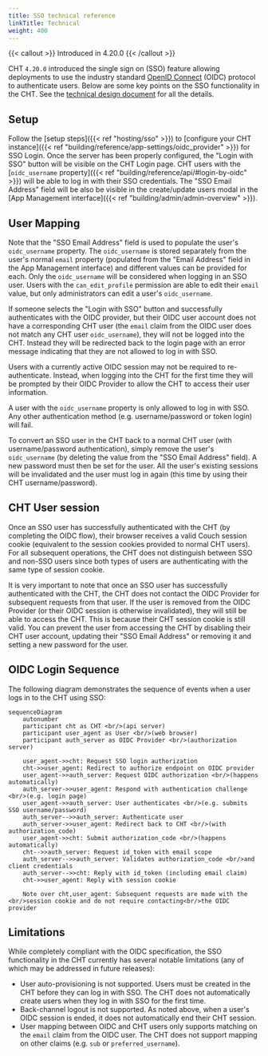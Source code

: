 ```yaml
---
title: SSO technical reference
linkTitle: Technical
weight: 400
---
```


{{< callout >}}
Introduced in 4.20.0
{{< /callout >}}

CHT `4.20.0` introduced the single sign on (SSO) feature allowing deployments to use the industry standard [OpenID Connect](https://openid.net/) (OIDC) protocol to authenticate users.  Below are some key points on the SSO functionality in the CHT. See the [technical design document](https://docs.google.com/document/d/1LUn1ZRetAmYE04CtdcTmp-bEBvl37AZ0CvFXZChXqfU/edit?tab=t.0) for all the details.

## Setup 

Follow the [setup steps]({{< ref "hosting/sso" >}}) to [configure your CHT instance]({{< ref "building/reference/app-settings/oidc_provider" >}}) for SSO Login. Once the server has been properly configured, the "Login with SSO" button will be visible on the CHT Login page. CHT users with the [`oidc_username` property]({{< ref "building/reference/api/#login-by-oidc" >}}) will be able to log in with their SSO credentials. The "SSO Email Address" field will be also be visible in the create/update users modal in the [App Management interface]({{< ref "building/admin/admin-overview" >}}). 

## User Mapping

Note that the "SSO Email Address" field is used to populate the user's `oidc_username` property. The `oidc_username` is stored separately from the user's normal `email` property (populated from the "Email Address" field in the App Management interface) and different values can be provided for each. Only the `oidc_username` will be considered when logging in an SSO user. Users with the `can_edit_profile` permission are able to edit their `email` value, but only administrators can edit a user's `oidc_username`.

If someone selects the "Login with SSO" button and successfully authenticates with the OIDC provider, but their OIDC user account does not have a corresponding CHT user (the `email` claim from the OIDC user does not match any CHT user `oidc_username`), they will not be logged into the CHT. Instead they will be redirected back to the login page with an error message indicating that they are not allowed to log in with SSO.

Users with a currently active OIDC session may not be required to re-authenticate. Instead, when logging into the CHT for the first time they will be prompted by their OIDC Provider to allow the CHT to access their user information.

A user with the `oidc_username` property is only allowed to log in with SSO. Any other authentication method (e.g. username/password or token login) will fail.

To convert an SSO user in the CHT back to a normal CHT user (with username/password authentication), simply remove the user's `oidc_username` (by deleting the value from the "SSO Email Address" field). A new password must then be set for the user. All the user's existing sessions will be invalidated and the user must log in again (this time by using their CHT username/password).

## CHT User session 

Once an SSO user has successfully authenticated with the CHT (by completing the OIDC flow), their browser receives a valid Couch session cookie (equivalent to the session cookies provided to normal CHT users). For all subsequent operations, the CHT does not distinguish between SSO and non-SSO users since both types of users are authenticating with the same type of session cookie.

It is very important to note that once an SSO user has successfully authenticated with the CHT, the CHT does not contact the OIDC Provider for subsequent requests from that user. If the user is removed from the OIDC Provider (or their OIDC session is otherwise invalidated), they will still be able to access the CHT. This is because their CHT session cookie is still valid. You can prevent the user from accessing the CHT by disabling their CHT user account, updating their "SSO Email Address" or removing it and setting a new password for the user.

## OIDC Login Sequence

The following diagram demonstrates the sequence of events when a user logs in to the CHT using SSO:

```mermaid
sequenceDiagram
    autonumber
    participant cht as CHT <br/>(api server)
    participant user_agent as User <br/>(web browser)
    participant auth_server as OIDC Provider <br/>(authorization server)

    user_agent->>cht: Request SSO login authorization
    cht->>user_agent: Redirect to authorize endpoint on OIDC provider
    user_agent->>auth_server: Request OIDC authorization <br/>(happens automatically)
    auth_server->>user_agent: Respond with authentication challenge <br/>(e.g. login page)
    user_agent->>auth_server: User authenticates <br/>(e.g. submits SSO username/password)
    auth_server-->>auth_server: Authenticate user
    auth_server->>user_agent: Redirect back to CHT <br/>(with authorization_code)
    user_agent->>cht: Submit authorization_code <br/>(happens automatically)
    cht-->>auth_server: Request id_token with email scope
    auth_server-->>auth_server: Validates authorization_code <br/>and client credentials
    auth_server-->>cht: Reply with id_token (including email claim)
    cht->>user_agent: Reply with session cookie
    
    Note over cht,user_agent: Subsequent requests are made with the <br/>session cookie and do not require contacting<br/>the OIDC provider
```

## Limitations

While completely compliant with the OIDC specification, the SSO functionality in the CHT currently has several notable limitations (any of which may be addressed in future releases):

* User auto-provisioning is not supported. Users must be created in the CHT before they can log in with SSO.  The CHT does not automatically create users when they log in with SSO for the first time.
* Back-channel logout is not supported. As noted above, when a user's OIDC session is ended, it does not automatically end their CHT session.
* User mapping between OIDC and CHT users only supports matching on the `email` claim from the OIDC user. The CHT does not support mapping on other claims (e.g. `sub` or `preferred_username`).
